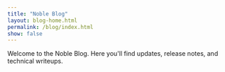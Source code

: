```yaml
---
title: "Noble Blog"
layout: blog-home.html
permalink: /blog/index.html
show: false
---
```


Welcome to the Noble Blog. Here you'll find updates, release notes, and technical writeups.

<!-- Blog posts will be listed below -->
